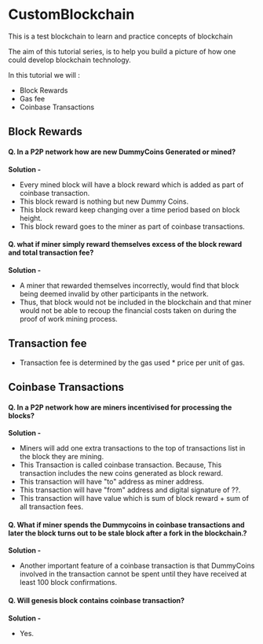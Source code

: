
# CustomBlockchain

This is a test blockchain to learn and practice concepts of blockchain

The aim of this tutorial series, is to help you build a picture of how one could develop blockchain technology.

In this tutorial we will :

- Block Rewards
- Gas fee
- Coinbase Transactions

  
## Block Rewards

#### Q. In a P2P network how are new DummyCoins Generated or mined?
**Solution -** 
 - Every mined block will have a block reward which is added as part of coinbase transaction.
 - This block reward is nothing but new Dummy Coins.
 - This block reward keep changing over a time period based on block height.
 - This block reward goes to the miner as part of coinbase transactions.


#### Q. what if miner simply reward themselves excess of the block reward and total transaction fee?
**Solution -** 
 - A miner that rewarded themselves incorrectly, would find that block being deemed invalid by other participants in the network.
 - Thus, that block would not be included in the blockchain and that miner would not be able to recoup the financial costs taken on during the proof of work mining process.


## Transaction fee
- Transaction fee is determined by the gas used * price per unit of gas.


## Coinbase Transactions

#### Q. In a P2P network how are miners incentivised for processing the blocks?
**Solution -** 
 - Miners will add one extra transactions to the top of transactions list in the block they are mining.
 - This Transaction is called coinbase transaction. Because, This transaction includes the new coins generated as block reward.
 - This transaction will have "to" address as miner address.
 - This transaction will have "from" address and digital signature of ??.
 - This transaction will have value which is sum of block reward + sum of all transaction fees.

#### Q. What if miner spends the Dummycoins in coinbase transactions and later the block turns out to be stale block  after a fork in the blockchain.?

**Solution -** 
- Another important feature of a coinbase transaction is that DummyCoins involved in the transaction cannot be spent until they have received at least 100 block confirmations. 



#### Q. Will genesis block contains coinbase transaction? 

**Solution -** 
- Yes.  


